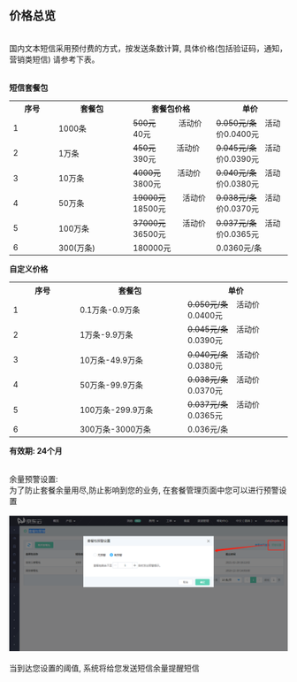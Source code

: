 ## 价格总览<br>
<br>
国内文本短信采用预付费的方式，按发送条数计算, 具体价格(包括验证码，通知，营销类短信) 请参考下表。<br><br>

**短信套餐包**<br>
<table>
     <tr align="center">
        <th width="200">序号</th>
        <th width="300">套餐包</th>
        <th width="300">套餐包价格</th>
        <th width="300">单价</th>
     </tr>
     <tr>
         <td>1</td>
         <td>1000条</td>
         <td><del>500元</del>&nbsp;&nbsp;&nbsp;&nbsp;&nbsp;&nbsp;&nbsp;&nbsp;&nbsp;&nbsp;&nbsp;活动价40元</td>
         <td><del>0.050元/条</del>&nbsp;&nbsp;&nbsp;&nbsp;活动价0.0400元</td>
      </tr>
      <tr>
         <td>2</td>
         <td>1万条</td>
         <td><del>450元</del>&nbsp;&nbsp;&nbsp;&nbsp;&nbsp;&nbsp;&nbsp;&nbsp;&nbsp;&nbsp;活动价390元</td>
         <td><del>0.045元/条</del>&nbsp;&nbsp;&nbsp;&nbsp;活动价0.0390元</td>
      </tr>
      <tr>
         <td>3</td>
         <td>10万条</td>
         <td><del>4000元</del>&nbsp;&nbsp;&nbsp;&nbsp;&nbsp;&nbsp;&nbsp;&nbsp;活动价3800元</td>
         <td><del>0.040元/条</del>&nbsp;&nbsp;&nbsp;&nbsp;活动价0.0380元</td>
      </tr>
      <tr>
         <td>4</td>
         <td>50万条</td>
         <td><del>19000元</del>&nbsp;&nbsp;&nbsp;&nbsp;&nbsp;&nbsp;&nbsp;&nbsp;活动价18500元</td>
         <td><del>0.038元/条</del>&nbsp;&nbsp;&nbsp;&nbsp;活动价0.0370元</td>
      </tr>
      <tr>
         <td>5</td>
         <td>100万条</td>
         <td><del>37000元</del>&nbsp;&nbsp;&nbsp;&nbsp;&nbsp;&nbsp;&nbsp;&nbsp;活动价36500元</td>
         <td><del>0.037元/条</del>&nbsp;&nbsp;&nbsp;&nbsp;活动价0.0365元</td>
      </tr>
      <tr>
         <td>6</td>
         <td>300(万条)</td>
         <td>180000元</td>
         <td>0.0360元/条</td>
      </tr>
</table>

**自定义价格**<br>
<table>
     <tr align="center">
        <th width="200">序号</th>
        <th width="300">套餐包</th>
        <th width="300">单价</th>
     </tr>
      <tr>
         <td>1</td>
         <td>0.1万条-0.9万条</td>
         <td><del>0.050元/条</del>&nbsp;&nbsp;&nbsp;&nbsp;活动价0.0400元</td>
      </tr>
      <tr>
         <td>2</td>
         <td>1万条-9.9万条</td>
         <td><del>0.045元/条</del>&nbsp;&nbsp;&nbsp;&nbsp;活动价0.0390元</td>
      </tr>
      <tr>
         <td>3</td>
         <td>10万条-49.9万条</td>
         <td><del>0.040元/条</del>&nbsp;&nbsp;&nbsp;&nbsp;活动价0.0380元</td>
      </tr>
      <tr>
         <td>4</td>
         <td>50万条-99.9万条</td>
         <td><del>0.038元/条</del>&nbsp;&nbsp;&nbsp;&nbsp;活动价0.0370元</td>
      </tr>
      <tr>
         <td>5</td>
         <td>100万条-299.9万条</td>
         <td><del>0.037元/条</del>&nbsp;&nbsp;&nbsp;&nbsp;活动价0.0365元</td>
      </tr>
      <tr>
         <td>6</td>
         <td>300万条-3000万条</td>
         <td>0.036元/条</td>
      </tr>
</table>

**有效期: 24个月**<br><br>

余量预警设置:<br>
为了防止套餐余量用尽,防止影响到您的业务, 在套餐管理页面中您可以进行预警设置<br><br>
![预警设置](../../../../image/Text-Message/dx-001.png)<br><br>
当到达您设置的阈值, 系统将给您发送短信余量提醒短信
